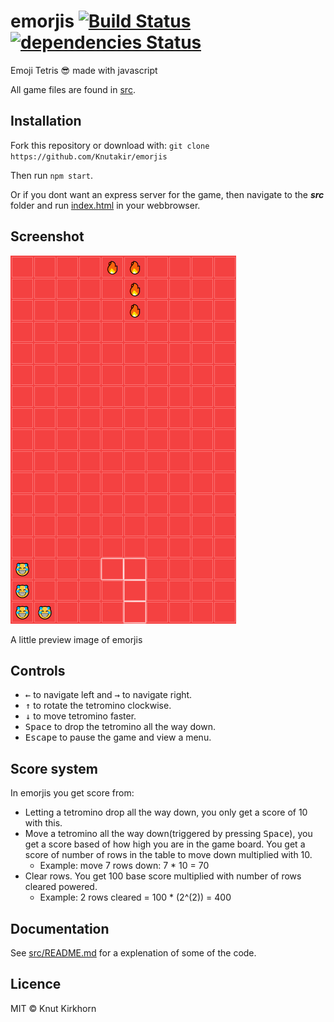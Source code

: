 # emorjis [![Build Status](https://travis-ci.org/Knutakir/emorjis.svg?branch=master)](https://travis-ci.org/Knutakir/emorjis) [![dependencies Status](https://david-dm.org/knutakir/emorjis/status.svg)](https://david-dm.org/knutakir/emorjis)
Emoji Tetris 😎 made with javascript

All game files are found in [src](src).

## Installation
Fork this repository or download
with: ```git clone https://github.com/Knutakir/emorjis```

Then run ```npm start```.

Or if you dont want
an express server for the game, then navigate to the ***src***
folder and run [index.html](src/index.html) in your webbrowser.

## Screenshot
![Preview](preview.png)

A little preview image of emorjis

## Controls
* <kbd>←</kbd> to navigate left and <kbd>→</kbd> to navigate right.
* <kbd>↑</kbd> to rotate the tetromino clockwise.
* <kbd>↓</kbd> to move tetromino faster.
* <kbd>Space</kbd> to drop the tetromino all the way down.
* <kbd>Escape</kbd> to pause the game and view a menu.

## Score system
In emorjis you get score from:
* Letting a tetromino drop all the way down, you only get a score of 10 with this.
* Move a tetromino all the way down(triggered by pressing <kbd>Space</kbd>),
you get a score based of how high you are in the game board. You get a score of number of rows
in the table to move down multiplied with 10.
  * Example: move 7 rows down: 7 * 10 = 70
* Clear rows. You get 100 base score multiplied with number of rows cleared powered.
  * Example: 2 rows cleared = 100 * (2^(2)) = 400

## Documentation
See [src/README.md](src/README.md) for a explenation of some of the code.

## Licence
MIT © Knut Kirkhorn
